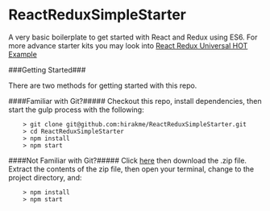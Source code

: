 # ReactReduxSimpleStarter

A very basic boilerplate to get started with React and Redux using ES6.
For more advance starter kits you may look into [React Redux Universal HOT Example](https://github.com/erikras/react-redux-universal-hot-example)

###Getting Started###

There are two methods for getting started with this repo.

####Familiar with Git?#####
Checkout this repo, install dependencies, then start the gulp process with the following:

```
	> git clone git@github.com:hirakme/ReactReduxSimpleStarter.git
	> cd ReactReduxSimpleStarter
	> npm install
	> npm start
```

####Not Familiar with Git?#####
Click [here](https://github.com/hirakme/ReactReduxSimpleStarter/releases) then download the .zip file.  Extract the contents of the zip file, then open your terminal, change to the project directory, and:

```
	> npm install
	> npm start
